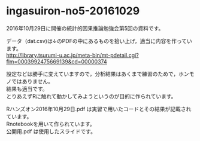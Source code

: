 # ingasuiron-no5-20161029
2016年10月29日に開催の統計的因果推論勉強会第5回の資料です。

データ（dat.csv)は↓のPDFの中にあるものを拾い上げ，適当に内容を作っています。  
http://library.tsurumi-u.ac.jp/meta-bin/mt-pdetail.cgi?flm=0003992475669139&cd=00000374

設定などは勝手に変えていますので，分析結果はあくまで練習のためで，ホンモノではありません。  
結果も適当です。  
とりあえずRに触れて動かしてみようというのが目的に作られています。

Rハンズオン2016年10月29日.pdf は実習で用いたコードとその結果が記載されています。  
Rnotebookを用いて作られています。  
公開用.pdf は使用したスライドです。
